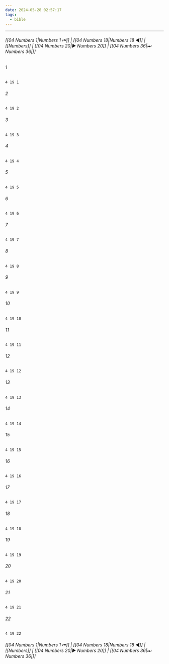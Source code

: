 ```yaml
---
date: 2024-05-28 02:57:17
tags:
  - bible
---
```

___

###### [[04 Numbers 1|Numbers 1 ⏮]] | [[04 Numbers 18|Numbers 18 ◀]] | [[Numbers]] | [[04 Numbers 20|▶ Numbers 20]] | [[04 Numbers 36|⏭ Numbers 36|]]

###### 1
``` verse
4 19 1 
```
###### 2
``` verse
4 19 2 
```
###### 3
``` verse
4 19 3 
```
###### 4
``` verse
4 19 4 
```
###### 5
``` verse
4 19 5 
```
###### 6
``` verse
4 19 6 
```
###### 7
``` verse
4 19 7 
```
###### 8
``` verse
4 19 8 
```
###### 9
``` verse
4 19 9 
```
###### 10
``` verse
4 19 10 
```
###### 11
``` verse
4 19 11 
```
###### 12
``` verse
4 19 12 
```
###### 13
``` verse
4 19 13 
```
###### 14
``` verse
4 19 14 
```
###### 15
``` verse
4 19 15 
```
###### 16
``` verse
4 19 16 
```
###### 17
``` verse
4 19 17 
```
###### 18
``` verse
4 19 18 
```
###### 19
``` verse
4 19 19 
```
###### 20
``` verse
4 19 20 
```
###### 21
``` verse
4 19 21 
```
###### 22
``` verse
4 19 22 
```

###### [[04 Numbers 1|Numbers 1 ⏮]] | [[04 Numbers 18|Numbers 18 ◀]] | [[Numbers]] | [[04 Numbers 20|▶ Numbers 20]] | [[04 Numbers 36|⏭ Numbers 36|]]

